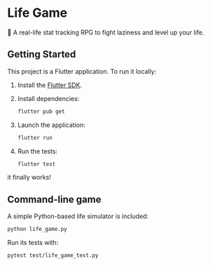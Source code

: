 # Life Game

🌱 A real-life stat tracking RPG to fight laziness and level up your life.

## Getting Started

This project is a Flutter application. To run it locally:

1. Install the [Flutter SDK](https://flutter.dev/docs/get-started/install).
2. Install dependencies:

   ```bash
   flutter pub get
   ```

3. Launch the application:

   ```bash
   flutter run
   ```

4. Run the tests:

   ```bash
   flutter test
   ```

it finally works!

## Command-line game

A simple Python-based life simulator is included:

```bash
python life_game.py
```

Run its tests with:

```bash
pytest test/life_game_test.py
```
